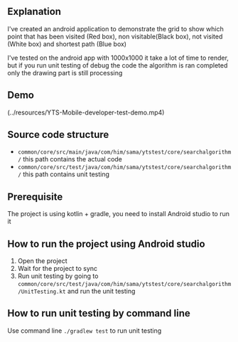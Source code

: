 ## Explanation

I've created an android application to demonstrate the grid to show which point that has been
visited (Red box), non visitable(Black box), not visited (White box) and shortest path (Blue box)

I've tested on the android app with 1000x1000 it take a lot of time to render, but if you run unit
testing of debug the code the algorithm is ran completed only the drawing part is still processing

## Demo
(../resources/YTS-Mobile-developer-test-demo.mp4)

## Source code structure

- `common/core/src/main/java/com/him/sama/ytstest/core/searchalgorithm/` this path contains the
  actual code
- `common/core/src/test/java/com/him/sama/ytstest/core/searchalgorithm/` this path contains unit
  testing

## Prerequisite

The project is using kotlin + gradle, you need to install Android studio to run it

## How to run the project using Android studio

1. Open the project
2. Wait for the project to sync
3. Run unit testing by going to
   `common/core/src/test/java/com/him/sama/ytstest/core/searchalgorithm/UnitTesting.kt` and run the
   unit testing

## How to run unit testing by command line

Use command line ``./gradlew test`` to run unit testing